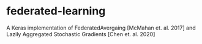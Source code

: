 # federated-learning
A Keras implementation of FederatedAvergaing [McMahan et. al. 2017] and Lazily Aggregated Stochastic Gradients [Chen et. al. 2020]
